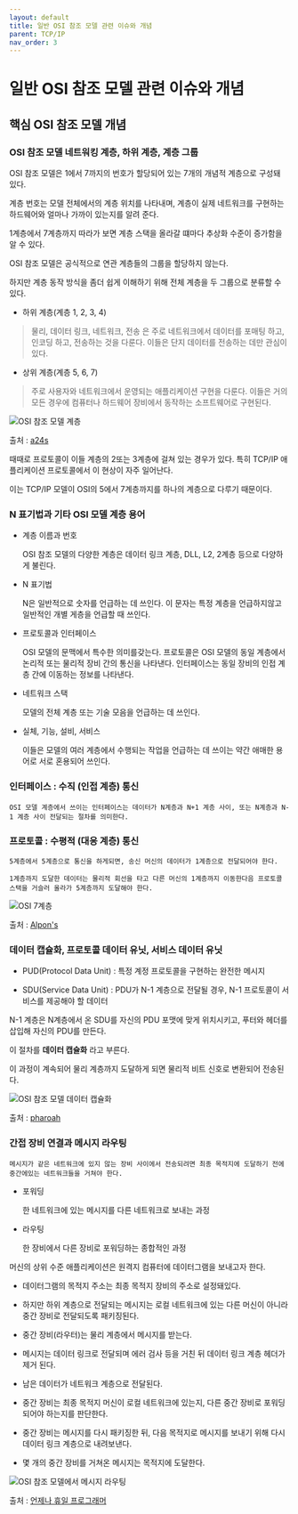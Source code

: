 ```yaml
---
layout: default
title: 일반 OSI 참조 모델 관련 이슈와 개념
parent: TCP/IP
nav_order: 3
---
```


# 일반 OSI 참조 모델 관련 이슈와 개념

## 핵심 OSI 참조 모델 개념

### OSI 참조 모델 네트워킹 계층, 하위 계층, 계층 그룹

OSI 참조 모델은 1에서 7까지의 번호가 할당되어 있는 7개의 개념적 계층으로 구성돼 있다.

계층 번호는 모델 전체에서의 계층 위치를 나타내며, 계층이 실제 네트워크를 구현하는 하드웨어와 얼마나 가까이 있는지를 알려 준다.

1계층에서 7계층까지 따라가 보면 계층 스택을 올라갈 떄마다 추상화 수준이 증가함을 알 수 있다.

OSI 참조 모델은 공식적으로 연관 계층들의 그룹을 할당하지 않는다.

하지만 계층 동작 방식을 좀더 쉽게 이해하기 위해 전체 계층을 두 그룹으로 분류할 수 있다.

* 하위 계층(계층 1, 2, 3, 4)
> 물리, 데이터 링크, 네트워크, 전송 은 주로 네트워크에서 데이터를 포매팅 하고, 인코딩 하고, 전송하는 것을 다룬다. 이들은 단지 데이터를 전송하는 데만 관심이 있다.

* 상위 계층(계층 5, 6, 7)
>주로 사용자와 네트워크에서 운영되는 애플리케이션 구현을 다룬다. 이들은 거의 모든 경우에 컴퓨터나 하드웨어 장비에서 동작하는 소프트웨어로 구현된다.

![OSI 참조 모델 계층](http://www.a24s.com/data/jeongbotongsinhakseub/jbts/images/p26.jpg)

출처 : [a24s](http://www.a24s.com/data/jeongbotongsinhakseub/jbts/contents/ch2-4.htm)

때때로 프로토콜이 이들 계층의 2또는 3계층에 걸쳐 있는 경우가 있다. 특히 TCP/IP 애플리케이션 프로토콜에서 이 현상이 자주 일어난다.

이는 TCP/IP 모델이 OSI의 5에서 7계층까지를 하나의 계층으로 다루기 때문이다.

### N 표기법과 기타 OSI 모델 계층 용어

* 계층 이름과 번호
    
    OSI 참조 모델의 다양한 계층은 데이터 링크 계층, DLL, L2, 2계층 등으로 다양하게 불린다.

* N 표기법

    N은 일반적으로 숫자를 언급하는 데 쓰인다. 이 문자는 특정 계층을 언급하지않고 일반적인 개별 게층을 언급할 때 쓰인다.

* 프로토콜과 인터페이스

    OSI 모델의 문맥에서 특수한 의미를갖는다. 프로토콜은 OSI 모델의 동일 계층에서 논리적 또는 물리적 장비 간의 통신을 나타낸다. 인터페이스는 동일 장비의 인접 계층 간에 이동하는 정보를 나타낸다.

* 네트워크 스택

    모델의 전체 계층 또는 기술 모음을 언급하는 데 쓰인다.

* 실체, 기능, 설비, 서비스

    이들은 모델의 여러 계층에서 수행되는 작업을 언급하는 데 쓰이는 약간 애매한 용어로 서로 혼용되어 쓰인다.

### 인터페이스 : 수직 (인접 계층) 통신
    
    OSI 모델 계층에서 쓰이는 인터페이스는 데이터가 N계층과 N+1 계층 사이, 또는 N계층과 N-1 계층 사이 전달되는 절차를 의미한다.

### 프로토콜 : 수평적 (대응 계층) 통신

    5계층에서 5계층으로 통신을 하게되면, 송신 머신의 데이터가 1계층으로 전달되어야 한다.

    1계층까지 도달한 데이터는 물리적 회선을 타고 다른 머신의 1계층까지 이동한다음 프로토콜 스택을 거슬러 올라가 5계층까지 도달해야 한다.

![OSI 7계층](https://t1.daumcdn.net/cfile/tistory/201C443C4F6C38982D)

출처 : [Alpon's](http://noxking007.tistory.com/entry/OSI-7-%EA%B3%84%EC%B8%B5)

### 데이터 캡슐화, 프로토콜 데이터 유닛, 서비스 데이터 유닛

* PUD(Protocol Data Unit) : 특정 계정 프로토콜을 구현하는 완전한 메시지

* SDU(Service Data Unit) : PDU가 N-1 계층으로 전달될 경우, N-1 프로토콜이 서비스를 제공해야 할 데이터


N-1 계층은 N계층에서 온 SDU를 자신의 PDU 포맷에 맞게 위치시키고, 푸터와 헤더를 삽입해 자신의 PDU를 만든다.

이 절차를 **데이터 캡슐화** 라고 부른다.

이 과정이 계속되어 물리 계층까지 도달하게 되면 물리적 비트 신호로 변환되어 전송된다.

![OSI 참조 모델 데이터 캡슐화](http://2.bp.blogspot.com/-Nc5D_3jT6ew/TuX1U5TvKmI/AAAAAAAAAD0/UgB07gtBvCw/s400/Cc977591.CNFH02%2528en-us%252CTechNet.10%2529.gif)

출처 : [pharoah](http://pharoah-net.blogspot.com/2011/12/osi-model.html)

### 간접 장비 연결과 메시지 라우팅

    메시지가 같은 네트워크에 있지 않는 장비 사이에서 전송되려면 최종 목적지에 도달하기 전에 중간에있는 네트워크들을 거쳐야 한다.

* 포워딩

    한 네트워크에 있는 메시지를 다른 네트워크로 보내는 과정

* 라우팅

    한 장비에서 다른 장비로 포워딩하는 종합적인 과정


머신의 상위 수준 애플리케이션은 원격지 컴퓨터에 데이터그램을 보내고자 한다.

* 데이터그램의 목적지 주소는 최종 목적지 장비의 주소로 설정돼있다.

* 하지만 하위 계층으로 전달되는 메시지는 로컬 네트워크에 있는 다른 머신이 아니라 중간 장비로 전달되도록 패키징된다.

* 중간 장비(라우터)는 물리 계층에서 메시지를 받는다.

* 메시지는 데이터 링크로 전달되며 에러 검사 등을 거친 뒤 데이터 링크 계층 헤더가 제거 된다.

* 남은 데이터가 네트워크 계층으로 전달된다.

* 중간 장비는 최종 목적지 머신이 로컬 네트워크에 있는지, 다른 중간 장비로 포워딩 되어야 하는지를 판단한다.

* 중간 장비는 메시지를 다시 패키징한 뒤, 다음 목적지로 메시지를 보내기 위해 다시 데이터 링크 계층으로 내려보낸다.

* 몇 개의 중간 장비를 거쳐온 메시지는 목적지에 도달한다.

![OSI 참조 모델에서 메시지 라우팅](http://ehpub.co.kr/wp-content/uploads/2016/06/%EA%B7%B8%EB%A6%BC-1.1-OSI-7%EA%B3%84%EC%B8%B5.png)

출처 : [언제나 휴일 프로그래머](http://ehpub.co.kr/tag/osi-7%EA%B3%84%EC%B8%B5/page/5/)
